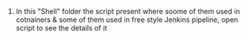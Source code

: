 1. In this "Shell" folder the script present where soome of them used in cotnainers & some of them used in free style Jenkins pipeline, open script to see the details of it
